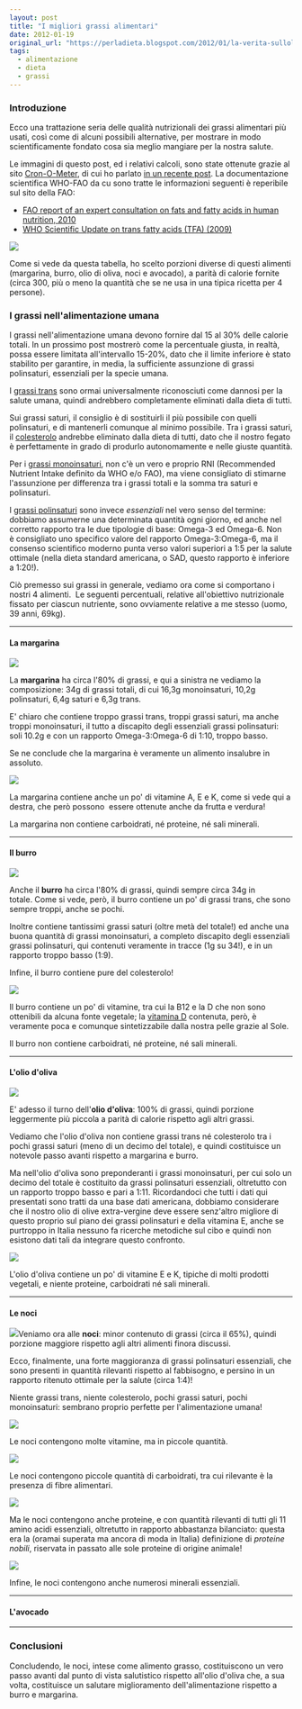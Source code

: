 ```yaml
---
layout: post
title: "I migliori grassi alimentari"
date: 2012-01-19
original_url: "https://perladieta.blogspot.com/2012/01/la-verita-sullolio-doliva.html"
tags:
  - alimentazione
  - dieta
  - grassi
---
```


### Introduzione

Ecco una trattazione seria delle qualità nutrizionali dei grassi alimentari più usati, così come di alcuni possibili alternative, per mostrare in modo scientificamente fondato cosa sia meglio mangiare per la nostra salute.

Le immagini di questo post, ed i relativi calcoli, sono state ottenute grazie al sito [Cron-O-Meter](http://cronometer.com/), di cui ho parlato [in un recente post](http://perladieta.blogspot.com/2012/01/cron-o-meter-power-your-diet-with.html). La documentazione scientifica WHO-FAO da cu sono tratte le informazioni seguenti è reperibile sul sito della FAO:  

* [FAO report of an expert consultation on fats and fatty acids in human nutrition, 2010](http://www.who.int/nutrition/publications/nutrientrequirements/fatsandfattyacids_humannutrition/en/index.html)
* [WHO Scientific Update on trans fatty acids (TFA) (2009)](http://www.who.int/nutrition/publications/nutrientrequirements/scientific_update_TFA/en/index.html)

[![](/assets//assets/93b1a3be27f10b9d.png)](https://blogger.googleusercontent.com/img/b/R29vZ2xl/AVvXsEibHgHb1wva2v5XxI1d0TtoWS3MumJ4aB4HXUbDSl4tcrCNsTFa0GKhJuaamSv_Pb70RWQemFPaPYZ2bmVCjhezgWUcDvIrNAR_qHDH_oqi_Cp8rp9DFgO7D90OpftBw0T18VakF6U6EbA/s1600/lipids+contest+new.png)

Come si vede da questa tabella, ho scelto porzioni diverse di questi alimenti (margarina, burro, olio di oliva, noci e avocado), a parità di calorie fornite (circa 300, più o meno la quantità che se ne usa in una tipica ricetta per 4 persone).

### I grassi nell'alimentazione umana

  
I grassi nell'alimentazione umana devono fornire dal 15 al 30% delle calorie totali. In un prossimo post mostrerò come la percentuale giusta, in realtà, possa essere limitata all'intervallo 15-20%, dato che il limite inferiore è stato stabilito per garantire, in media, la sufficiente assunzione di grassi polinsaturi, essenziali per la specie umana.

I [grassi trans](http://it.wikipedia.org/wiki/Grassi_trans) sono ormai universalmente riconosciuti come dannosi per la salute umana, quindi andrebbero completamente eliminati dalla dieta di tutti.

Sui grassi saturi, il consiglio è di sostituirli il più possibile con quelli polinsaturi, e di mantenerli comunque al minimo possibile. Tra i grassi saturi, il [colesterolo](http://it.wikipedia.org/wiki/Colesterolo) andrebbe eliminato dalla dieta di tutti, dato che il nostro fegato è perfettamente in grado di produrlo autonomamente e nelle giuste quantità.

Per i [grassi monoinsaturi](http://it.wikipedia.org/wiki/Grassi_monoinsaturi), non c'è un vero e proprio RNI (Recommended Nutrient Intake definito da WHO e/o FAO), ma viene consigliato di stimarne l'assunzione per differenza tra i grassi totali e la somma tra saturi e polinsaturi.

I [grassi polinsaturi](http://it.wikipedia.org/wiki/Acidi_grassi_essenziali) sono invece *essenziali* nel vero senso del termine: dobbiamo assumerne una determinata quantità ogni giorno, ed anche nel corretto rapporto tra le due tipologie di base: Omega-3 ed Omega-6. Non è consigliato uno specifico valore del rapporto Omega-3:Omega-6, ma il consenso scientifico moderno punta verso valori superiori a 1:5 per la salute ottimale (nella dieta standard americana, o SAD, questo rapporto è inferiore a 1:20!).

  

Ciò premesso sui grassi in generale, vediamo ora come si comportano i nostri 4 alimenti.  Le seguenti percentuali, relative all'obiettivo nutrizionale fissato per ciascun nutriente, sono ovviamente relative a me stesso (uomo, 39 anni, 69kg).

---

#### La margarina

[![](/assets//assets/e398c4813328b8e6.png)](https://blogger.googleusercontent.com/img/b/R29vZ2xl/AVvXsEjgAta4gevuao9ezlkI5QJF1dvUqhIJh6Q4abewgQgG66q2Tszyfq-7h_b8H_Sad4nrhf7yVKUTO3TssGkQ9v59uOJSSrpxqyFlCuy8jiouf3DUkiuTXs91EYwnAzMMmjiqX8sk4V7r6ms/s1600/margarine+lipids.png)

La **margarina** ha circa l'80% di grassi, e qui a sinistra ne vediamo la composizione: 34g di grassi totali, di cui 16,3g monoinsaturi, 10,2g polinsaturi, 6,4g saturi e 6,3g trans.

E' chiaro che contiene troppo grassi trans, troppi grassi saturi, ma anche troppi monoinsaturi, il tutto a discapito degli essenziali grassi polinsaturi: soli 10.2g e con un rapporto Omega-3:Omega-6 di 1:10, troppo basso.

Se ne conclude che la margarina è veramente un alimento insalubre in assoluto.

[![](/assets//assets/237b7ebe6d91f47b.png)](https://blogger.googleusercontent.com/img/b/R29vZ2xl/AVvXsEjkDHohKAk3lGcAQHm4BzkYDACLpNKMc9GefEVOKIuf-NzRUrgBFdltCQ9I1dnwHZD5ArdF13rHp68wiiZfWDW2nXo7ahkNuEuYdUtuxehzIRRsIv08JYL3i-6x2WzFkN-9_IWxyd3Ft20/s1600/margarine+vitamins.png)

La margarina contiene anche un po' di vitamine A, E e K, come si vede qui a destra, che però possono  essere ottenute anche da frutta e verdura!

La margarina non contiene carboidrati, né proteine, né sali minerali.

  
  
  
  
  
  
  
  


---

#### Il burro

[![](/assets//assets/33098c63ec0d63e4.png)](https://blogger.googleusercontent.com/img/b/R29vZ2xl/AVvXsEjSBEkaivUqKDfb7tZhqSSmXgQWiKlImxZcMIfALujlxgBaRdn_c6uRvJ2YNYuCBxfMFUW4pKoANE2WoSkFtGVVo4lBw1JUVzx_SvrbsFxwt1HO3QpCWoVk1qmKdGBkVYZFMLVOBlrNa8k/s1600/butter+lipids.png)

Anche il **burro** ha circa l'80% di grassi, quindi sempre circa 34g in totale. Come si vede, però, il burro contiene un po' di grassi trans, che sono sempre troppi, anche se pochi.

Inoltre contiene tantissimi grassi saturi (oltre metà del totale!) ed anche una buona quantità di grassi monoinsaturi, a completo discapito degli essenziali grassi polinsaturi, qui contenuti veramente in tracce (1g su 34!), e in un rapporto troppo basso (1:9).

Infine, il burro contiene pure del colesterolo!

[![](/assets//assets/568de993fa11e056.png)](https://blogger.googleusercontent.com/img/b/R29vZ2xl/AVvXsEgvbdRNEB6_SYQFFcwwZ7HxgF1cpb1uAU8b_c3DQvLDK9sXk9VQNoZbD0mAokuEGlEOFNcGYVeDmlH3KhT2ds8YWMnrOfrP3k92NpkIE4P45Ldaep6Zo4g6z0Q62aqjfV16hDNGNvhG9T0/s1600/butter+vitamins.png)

  

Il burro contiene un po' di vitamine, tra cui la B12 e la D che non sono ottenibili da alcuna fonte vegetale; la [vitamina D](http://perladieta.blogspot.it/2012/06/la-verita-sulla-vitamina-d.html) contenuta, però, è veramente poca e comunque sintetizzabile dalla nostra pelle grazie al Sole.

Il burro non contiene carboidrati, né proteine, né sali minerali.

  
  
  
  
  


---

#### L'olio d'oliva

[![](/assets//assets/f55444fb8efb26c6.png)](https://blogger.googleusercontent.com/img/b/R29vZ2xl/AVvXsEjz3-h9ruQ5IP9O6KDDeGbkOJf85ZgF0Tf52sjmHmEfq8Uu67t6-5zYH1Lg8HCiPc7z_0FbLqgXUXcMtOJUMezIzZFayyeBtvK5STDVwobsjCXB2CkTy34Bqsr131bAvEPUIrGLWh1mMuo/s1600/olive+oil+lipids.png)

E' adesso il turno dell'**olio d'oliva**: 100% di grassi, quindi porzione leggermente più piccola a parità di calorie rispetto agli altri grassi.  

Vediamo che l'olio d'oliva non contiene grassi trans né colesterolo tra i pochi grassi saturi (meno di un decimo del totale), e quindi costituisce un notevole passo avanti rispetto a margarina e burro.

Ma nell'olio d'oliva sono preponderanti i grassi monoinsaturi, per cui solo un decimo del totale è costituito da grassi polinsaturi essenziali, oltretutto con un rapporto troppo basso e pari a 1:11. Ricordandoci che tutti i dati qui presentati sono tratti da una base dati americana, dobbiamo considerare che il nostro olio di olive extra-vergine deve essere senz'altro migliore di questo proprio sul piano dei grassi polinsaturi e della vitamina E, anche se purtroppo in Italia nessuno fa ricerche metodiche sul cibo e quindi non esistono dati tali da integrare questo confronto.

[![](/assets//assets/f2eda40685133ff6.png)](https://blogger.googleusercontent.com/img/b/R29vZ2xl/AVvXsEgJXL8_lcTcXq9SCAdXPrFpvcQmMc4RhQ4Tn9BLO_8OZZT4d8nklDOwksa9a6F_hJ2NVICxRhyphenhyphen763pflu8X0wv7oRoy_2Y5N-sC9vJOZeiC2AhwkYWzwVXosQcC_FKWguqM-uYobkMbAmE/s1600/olive+oil+vitamins.png)

L'olio d'oliva contiene un po' di vitamine E e K, tipiche di molti prodotti vegetali, e niente proteine, carboidrati né sali minerali.

  
  
  
  
  
  
  
  
  
  
  


---

#### Le noci

[![](/assets//assets/81264ceb3d477922.png)](https://blogger.googleusercontent.com/img/b/R29vZ2xl/AVvXsEjaRPrJyJe_ZVNOzwtnd-lbSSlWIzyr0psLQ8FvG62KiHbjgly3Trs3K5yI2m6VZ6MS5ob1_ImCoptp9D-rgDhXnhdq2aTz7VOorqlU_1_RSqnwkzjMfO8d-OG_gxTe5-6MynC3TTFOvpk/s1600/walnuts+lipids.png)Veniamo ora alle **noci**: minor contenuto di grassi (circa il 65%), quindi porzione maggiore rispetto agli altri alimenti finora discussi.

Ecco, finalmente, una forte maggioranza di grassi polinsaturi essenziali, che sono presenti in quantità rilevanti rispetto al fabbisogno, e persino in un rapporto ritenuto ottimale per la salute (circa 1:4)!

Niente grassi trans, niente colesterolo, pochi grassi saturi, pochi monoinsaturi: sembrano proprio perfette per l'alimentazione umana!

[![](/assets//assets/9b71e384c7141787.png)](https://blogger.googleusercontent.com/img/b/R29vZ2xl/AVvXsEgzXP1b1QOPUeQ90w_uouFCwpejCf-eXdVFJJt_AdAVCwoQfV72qfcvKd4G1Lt8TfCKSKaam3Uill5R7Z-07tQrY3Q1vGNuyqL3QRFFJBOQhLJNNQ_DkZV1fdUwERiKoQBid6LSQ4g-dXo/s1600/walnuts+vitamins.png)

  

Le noci contengono molte vitamine, ma in piccole quantità.

[![](/assets//assets/26a05c747832c188.png)](https://blogger.googleusercontent.com/img/b/R29vZ2xl/AVvXsEhNFaDsYEtp2JnmPfJC77VtkxjvxFzD_34IgCaDQbEK_YEvFnTanhMtvbqxlrbksYYC0uUwKtc9bphCuC8uKpZ86vDQ_aycmwbUeQ0tsAA12IJSKg8gPJVWvB04bobEJr05UDxCAA90ROQ/s1600/walnuts+carbs.png)

  

Le noci contengono piccole quantità di carboidrati, tra cui rilevante è la presenza di fibre alimentari.

  
  
  
  

[![](/assets//assets/d800baf6e33559e4.png)](https://blogger.googleusercontent.com/img/b/R29vZ2xl/AVvXsEiD3JRAkwk_T7BcDF2cNsgEfjGVeRUpl3bljBgFFbE_01d7K1l6qjU8iqPKfZGHopbPmNkiknUvqIyglh-bK5y5xxannwDAC62IBUDryx55wnkKrNFHZy_uP494-w9HpJoTTT-kuEgzPRM/s1600/walnuts+proteins.png)

  

Ma le noci contengono anche proteine, e con quantità rilevanti di tutti gli 11 amino acidi essenziali, oltretutto in rapporto abbastanza bilanciato: questa era la (oramai superata ma ancora di moda in Italia) definizione di *proteine nobili*, riservata in passato alle sole proteine di origine animale!

  
  
  
  
  
  
  
[![](/assets//assets/9a7f0c505b82b7d2.png)](https://blogger.googleusercontent.com/img/b/R29vZ2xl/AVvXsEii94gvHr0I1tLCpuCxmFyPa5TZ67zV3SJ46WcQ2EVVTudETOMICKXf0YTP5FnV_PBYJ97tLP2vco_0vFG5Fi2y5XDUBFJRtXb9kcT-HOl2boNbH46sUtALQbWn18uVn_9fjZuxMzmyllg/s1600/walnuts+minerals.png)  
  
  

Infine, le noci contengono anche numerosi minerali essenziali.

  
  
  
  
  
  
  
  


---

#### L'avocado

  
  
  
  
  
  
  


---

### Conclusioni

Concludendo, le noci, intese come alimento grasso, costituiscono un vero passo avanti dal punto di vista salutistico rispetto all'olio d'oliva che, a sua volta, costituisce un salutare miglioramento dell'alimentazione rispetto a burro e margarina.
